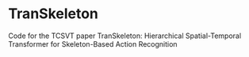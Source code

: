 # TranSkeleton
Code for the TCSVT paper TranSkeleton: Hierarchical Spatial-Temporal Transformer for Skeleton-Based Action Recognition
